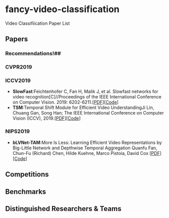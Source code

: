 # fancy-video-classification
Video Classifiication Paper List

## Papers 
### Recommendations!##
### CVPR2019
### ICCV2019
- **SlowFast**:Feichtenhofer C, Fan H, Malik J, et al. Slowfast networks for video recognition[C]//Proceedings of the IEEE International Conference on Computer Vision. 2019: 6202-6211.[[PDF](http://openaccess.thecvf.com/content_ICCV_2019/papers/Feichtenhofer_SlowFast_Networks_for_Video_Recognition_ICCV_2019_paper.pdf)][[Code](https://github.com/facebookresearch/SlowFast)]
- **TSM**:Temporal Shift Module for Efficient Video UnderstandingJi Lin, Chuang Gan, Song Han; The IEEE International Conference on Computer Vision (ICCV), 2019.[[PDF](http://openaccess.thecvf.com/content_ICCV_2019/papers/Lin_TSM_Temporal_Shift_Module_for_Efficient_Video_Understanding_ICCV_2019_paper.pdf)][[Code](https://github.com/mit-han-lab/temporal-shift-module)]
### NIPS2019
- **bLVNet-TAM**:More Is Less: Learning Efficient Video Representations by Big-Little Network and Depthwise Temporal Aggregation Quanfu Fan, Chun-Fu (Richard) Chen, Hilde Kuehne, Marco Pistoia, David Cox [[PDF](https://papers.nips.cc/paper/8498-more-is-less-learning-efficient-video-representations-by-big-little-network-and-depthwise-temporal-aggregation.pdf)][[Code](https://github.com/IBM/bLVNet-TAM)]

## Competitions
## Benchmarks
## Distinguished Researchers & Teams
